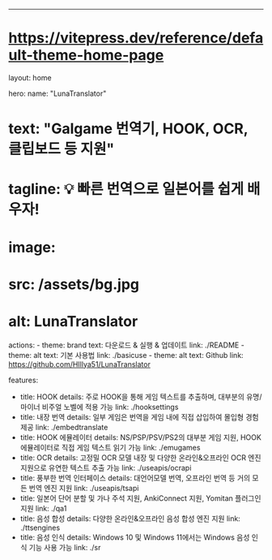 ---
# https://vitepress.dev/reference/default-theme-home-page
layout: home

hero:
  name: "LunaTranslator"
  # text: "Galgame 번역기, HOOK, OCR, 클립보드 등 지원"
  # tagline: 💡 빠른 번역으로 일본어를 쉽게 배우자!
  # image:
  #   src: /assets/bg.jpg
  #   alt: LunaTranslator
  actions:
    - theme: brand
      text: 다운로드 & 실행 & 업데이트
      link: ./README
    - theme: alt
      text: 기본 사용법
      link: ./basicuse
    - theme: alt
      text: Github
      link: https://github.com/HIllya51/LunaTranslator

features:
  - title: HOOK
    details: 주로 HOOK을 통해 게임 텍스트를 추출하며, 대부분의 유명/마이너 비주얼 노벨에 적용 가능
    link: ./hooksettings
  - title: 내장 번역
    details: 일부 게임은 번역을 게임 내에 직접 삽입하여 몰입형 경험 제공
    link: ./embedtranslate
  - title: HOOK 에뮬레이터
    details: NS/PSP/PSV/PS2의 대부분 게임 지원, HOOK 에뮬레이터로 직접 게임 텍스트 읽기 가능
    link: ./emugames
  - title: OCR
    details: 고정밀 OCR 모델 내장 및 다양한 온라인&오프라인 OCR 엔진 지원으로 유연한 텍스트 추출 가능
    link: ./useapis/ocrapi
  - title: 풍부한 번역 인터페이스
    details: 대언어모델 번역, 오프라인 번역 등 거의 모든 번역 엔진 지원
    link: ./useapis/tsapi
  - title: 일본어 단어 분할 및 가나 주석 지원, AnkiConnect 지원, Yomitan 플러그인 지원
    link: ./qa1
  - title: 음성 합성
    details: 다양한 온라인&오프라인 음성 합성 엔진 지원
    link: ./ttsengines
  - title: 음성 인식
    details: Windows 10 및 Windows 11에서는 Windows 음성 인식 기능 사용 가능
    link: ./sr

